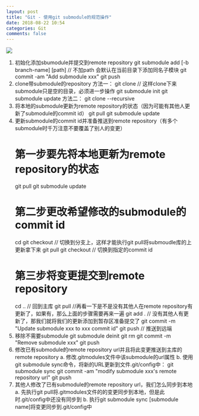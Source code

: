 ```yaml
---
layout: post
title: "Git - 使用git submodule的规范操作"
date: 2018-08-22 10:54
categories: Git
comments: false
---
```


![](http://h.hiphotos.baidu.com/image/pic/item/37d3d539b6003af3057ef951382ac65c1038b63e.jpg)

1. 初始化添加sbumodule并提交到remote repository
	git submodule add [-b branch-name] <git repository url> [path] // 不加path 会默认在当前目录下添加同名子模块
	git commit -am "Add submodule xxx"
	git push
2. clone带submodule的repository
	方法一：
	git clone <git repository url> // 这样clone下来submodule只是空的目录，必须进一步操作
	git submodule init
	git submodule update
	方法二：
	git clone --recursive <git repository url>
3. 将本地的submodule更新为remote repository的状态（因为可能有其他人更新了submodule的commit id）
	git pull
	git submodule update
4. 更新submodule的commit id并准备推送到remote repository（有多个submodule时千万注意不要覆盖了别人的变更）
	# 第一步要先将本地更新为remote repository的状态
	git pull
	git submodule update
	# 第二步更改希望修改的submodule的commit id
	cd <submodule xxx>
	git checkout <branch name> // 切换到分支上，这样才能执行git pull将submoudle库的上更新拿下来
	git pull
	git checkout <commit id> // 切换到指定的commit id
	# 第三步将变更提交到remote repository
	cd .. // 回到主库
	git pull //再看一下是不是没有其他人在remote repository有更新了，如果有，那么上面的步骤需要再来一遍
	git add . // 没有其他人有更新了，那我们就将我们的更新添加到暂存区准备提交了
	git commit -m "Update submodule xxx to xxx commit id"
	git push // 推送到远端
5. 移除不需要submodule
	git submodule deinit <submodule name>
	git rm <submodule name>
	git commit -m "Remove submodule xxx"
	git push
6. 修改已有submodule的remote repository url并且将此变更推送到主库的remote repository
		a. 修改.gitmodules文件中该submodule的url属性
		b. 使用git submodule sync命令，将新的URL更新到文件.git/config中：
		git submodule sync
		git commit -am "modify submodule xxx's remote repository url"
		git push
7. 其他人修改了已有submodule的remote repository url，我们怎么同步到本地
		a. 先执行git pull将.gitmodules文件的的变更同步到本地，但是此时.git/config中还没有同步到
    b. 执行git submodule sync [submodule name]将变更同步到.git/config中

